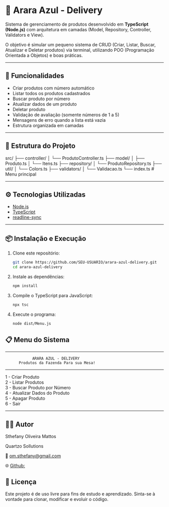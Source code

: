 # 🛒 Arara Azul - Delivery  

Sistema de gerenciamento de produtos desenvolvido em **TypeScript (Node.js)** com arquitetura em camadas (Model, Repository, Controller, Validators e View).  

O objetivo é simular um pequeno sistema de CRUD (Criar, Listar, Buscar, Atualizar e Deletar produtos) via terminal, utilizando POO (Programação Orientada a Objetos) e boas práticas.

---

## 🚀 Funcionalidades
- Criar produtos com número automático
- Listar todos os produtos cadastrados
- Buscar produto por número
- Atualizar dados de um produto
- Deletar produto
- Validação de avaliação (somente números de 1 a 5)
- Mensagens de erro quando a lista está vazia
- Estrutura organizada em camadas

---

## 📂 Estrutura do Projeto
src/
├── controller/
│ └── ProdutoController.ts
├── model/
│ ├── Produto.ts
│ └── Itens.ts
├── repository/
│ └── ProdutoRepository.ts
├── util/
│ └── Colors.ts
├── validators/
│ └── Validacao.ts
└── index.ts # Menu principal

---

## ⚙️ Tecnologias Utilizadas
- [Node.js](https://nodejs.org/)
- [TypeScript](https://www.typescriptlang.org/)
- [readline-sync](https://www.npmjs.com/package/readline-sync)

---

## 📦 Instalação e Execução

1. Clone este repositório:
   ```bash
   git clone https://github.com/SEU-USUARIO/arara-azul-delivery.git
   cd arara-azul-delivery

2. Instale as dependências:
    ```bash
    npm install

3. Compile o TypeScript para JavaScript:
    ```bash
    npx tsc

4. Execute o programa:
    ```bash
    node dist/Menu.js

## 📋 Menu do Sistema
*****************************************************
                ARARA AZUL - DELIVERY                
          Produtos da Fazenda Para sua Mesa!         
*****************************************************
 1 - Criar Produto                        
 2 - Listar Produtos                      
 3 - Buscar Produto por Número            
 4 - Atualizar Dados do Produto           
 5 - Apagar Produto                       
 6 - Sair                                 
*****************************************************

## 👩‍💻 Autor
Sthefany Oliveira Mattos

Quartzo Sollutions

📧 om.sthefany@gmail.com

🌐 [Github:](https://github.com/sthefanyom)

## 📝 Licença

Este projeto é de uso livre para fins de estudo e aprendizado.
Sinta-se à vontade para clonar, modificar e evoluir o código.
